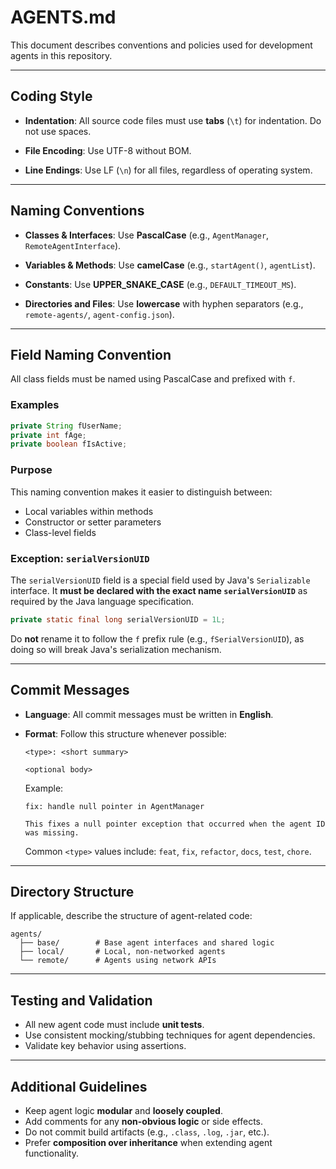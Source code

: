 # AGENTS.md

This document describes conventions and policies used for development agents in this repository.

---

## Coding Style

* **Indentation**:
  All source code files must use **tabs** (`\t`) for indentation. Do not use spaces.

* **File Encoding**:
  Use UTF-8 without BOM.

* **Line Endings**:
  Use LF (`\n`) for all files, regardless of operating system.

---

## Naming Conventions

* **Classes & Interfaces**: Use **PascalCase** (e.g., `AgentManager`, `RemoteAgentInterface`).

* **Variables & Methods**: Use **camelCase** (e.g., `startAgent()`, `agentList`).

* **Constants**: Use **UPPER\_SNAKE\_CASE** (e.g., `DEFAULT_TIMEOUT_MS`).

* **Directories and Files**: Use **lowercase** with hyphen separators (e.g., `remote-agents/`, `agent-config.json`).

---

## Field Naming Convention

All class fields must be named using PascalCase and prefixed with `f`.

### Examples

```java
private String fUserName;
private int fAge;
private boolean fIsActive;
```

### Purpose

This naming convention makes it easier to distinguish between:

- Local variables within methods
- Constructor or setter parameters
- Class-level fields

### Exception: `serialVersionUID`

The `serialVersionUID` field is a special field used by Java's `Serializable` interface.
It **must be declared with the exact name `serialVersionUID`** as required by the Java language specification.

```java
private static final long serialVersionUID = 1L;
```

Do **not** rename it to follow the `f` prefix rule (e.g., `fSerialVersionUID`), as doing so will break Java's serialization mechanism.

---

## Commit Messages

* **Language**:
  All commit messages must be written in **English**.

* **Format**:
  Follow this structure whenever possible:

  ```
  <type>: <short summary>

  <optional body>
  ```

  Example:

  ```
  fix: handle null pointer in AgentManager

  This fixes a null pointer exception that occurred when the agent ID was missing.
  ```

  Common `<type>` values include: `feat`, `fix`, `refactor`, `docs`, `test`, `chore`.

---

## Directory Structure

If applicable, describe the structure of agent-related code:

```
agents/
  ├── base/        # Base agent interfaces and shared logic
  ├── local/       # Local, non-networked agents
  └── remote/      # Agents using network APIs
```

---

## Testing and Validation

* All new agent code must include **unit tests**.
* Use consistent mocking/stubbing techniques for agent dependencies.
* Validate key behavior using assertions.

---

## Additional Guidelines

* Keep agent logic **modular** and **loosely coupled**.
* Add comments for any **non-obvious logic** or side effects.
* Do not commit build artifacts (e.g., `.class`, `.log`, `.jar`, etc.).
* Prefer **composition over inheritance** when extending agent functionality.
